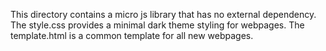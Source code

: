 This directory contains a micro js library that has no external dependency. The style.css provides a minimal dark theme styling for webpages. The template.html is a common template for all new webpages.